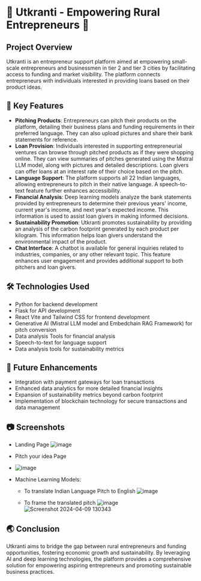 # 🚀 Utkranti - Empowering Rural Entrepreneurs 🌱

## Project Overview
Utkranti is an entrepreneur support platform aimed at empowering small-scale entrepreneurs and businessmen in tier 2 and tier 3 cities by facilitating access to funding and market visibility. The platform connects entrepreneurs with individuals interested in providing loans based on their product ideas.

## 🌟 Key Features
- **Pitching Products**: Entrepreneurs can pitch their products on the platform, detailing their business plans and funding requirements in their preferred language. They can also upload pictures and share their bank statements for reference.
- **Loan Provision**: Individuals interested in supporting entrepreneurial ventures can browse through pitched products as if they were shopping online. They can view summaries of pitches generated using the Mistral LLM model, along with pictures and detailed descriptions. Loan givers can offer loans at an interest rate of their choice based on the pitch.
- **Language Support**: The platform supports all 22 Indian languages, allowing entrepreneurs to pitch in their native language. A speech-to-text feature further enhances accessibility.
- **Financial Analysis**: Deep learning models analyze the bank statements provided by entrepreneurs to determine their previous years' income, current year's income, and next year's expected income. This information is used to assist loan givers in making informed decisions.
- **Sustainability Promotion**: Utkranti promotes sustainability by providing an analysis of the carbon footprint generated by each product per kilogram. This information helps loan givers understand the environmental impact of the product.
- **Chat Interface**: A chatbot is available for general inquiries related to industries, companies, or any other relevant topic. This feature enhances user engagement and provides additional support to both pitchers and loan givers.

## 🛠️ Technologies Used
- Python for backend development
- Flask for API development
- React Vite and Tailwind CSS for frontend development
- Generative AI (Mistral LLM model and Embedchain RAG Framework) for pitch conversion
- Data analysis Tools for financial analysis
- Speech-to-text for language support
- Data analysis tools for sustainability metrics

## 🚀 Future Enhancements
- Integration with payment gateways for loan transactions
- Enhanced data analytics for more detailed financial insights
- Expansion of sustainability metrics beyond carbon footprint
- Implementation of blockchain technology for secure transactions and data management

## 📷 Screenshots
- Landing Page
![image](https://github.com/AnouskaJ/utkranti_vihaan007/assets/82711261/4ca60527-f95a-4621-9c4b-22aafef53b64)

- Pitch your idea Page
- ![image](https://github.com/AnouskaJ/utkranti_vihaan007/assets/82711261/31dbf422-d502-4dc5-9d68-8ce2d1303dc0)

- Machine Learning Models:
  -   To translate Indian Language Pitch to English
      ![image](https://github.com/AnouskaJ/utkranti_vihaan007/assets/82711261/dfd8cdd7-8999-4db9-bd1b-e4d2a0b94737)
 
  -   To frame the translated pitch
      ![image](https://github.com/AnouskaJ/utkranti_vihaan007/assets/82711261/333f9986-fe59-4c26-9780-ada9393dba20)
      ![Screenshot 2024-04-09 130343](https://github.com/AnouskaJ/utkranti_vihaan007/assets/82711261/37b105e6-e3d2-4cb1-a9c6-710dd67e09c1)






## 🌏 Conclusion
Utkranti aims to bridge the gap between rural entrepreneurs and funding opportunities, fostering economic growth and sustainability. By leveraging AI and deep learning technologies, the platform provides a comprehensive solution for empowering aspiring entrepreneurs and promoting sustainable business practices.
